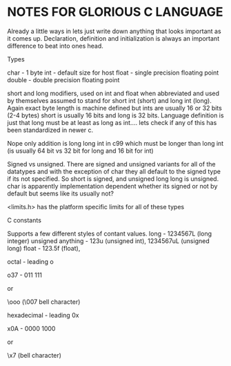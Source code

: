 # NOTES FOR GLORIOUS C LANGUAGE

Already a little ways in lets just write down anything that looks important
as it comes up. Declaration, definition and initialization is always an 
important difference to beat into ones head. 

Types 

char - 1 byte
int - default size for host
float - single precision floating point
double - double precision floating point

short and long modifiers, used on int and float when abbreviated and used by
themselves assumed to stand for short int (short) and long int (long). Again
exact byte length is machine defined but ints are usually 16 or 32 bits (2-4 bytes)
short is usually 16 bits and long is 32 bits. Language definition is just that 
long must be at least as long as int.... lets check if any of this has been standardized
in newer c. 

Nope only addition is long long int in c99 which must be longer than long int
(is usually 64 bit vs 32 bit for long and 16 bit for int)

Signed vs unsigned. There are signed and unsigned variants for all of the datatypes
and with the exception of char they all default to the signed type if its not specified.
So short is signed, and unsigned long long is unsigned. char is apparently implementation
dependent whether its signed or not by default but seems like its usually not?

<limits.h> has the platform specific limits for all of these types

C constants

Supports a few different styles of contant values.
long - 1234567L  (long integer)
unsigned anything - 123u (unsigned int), 1234567uL (unsigned long)
float - 123.5f (float), 

octal - leading o

o37 - 011 111

or 

\ooo (\007 bell character)

hexadecimal - leading 0x

x0A - 0000 1000 

or 

\x7 (bell character)



